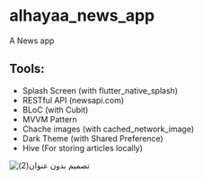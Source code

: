 # alhayaa_news_app

A News app

## Tools: 
- Splash Screen (with flutter_native_splash)
- RESTful API (newsapi.com)
- BLoC (with Cubit)
- MVVM Pattern
- Chache images (with cached_network_image)
- Dark Theme (with Shared Preference)
- Hive (For storing articles locally)


![تصميم بدون عنوان(2)](https://github.com/user-attachments/assets/fecb8363-a13d-458d-87c5-4c874294b008)

